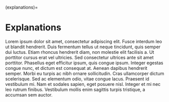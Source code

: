 (explanations)=
# Explanations

Lorem ipsum dolor sit amet, consectetur adipiscing elit.
Fusce interdum leo ut blandit hendrerit.
Duis fermentum tellus ut neque tincidunt, quis semper dui luctus.
Etiam rhoncus hendrerit diam, non molestie elit facilisis a.
Ut porttitor cursus erat vel ultricies.
Sed consectetur ultrices ante sit amet porttitor.
Phasellus eget efficitur ipsum, quis congue ipsum.
Integer egestas congue nunc, et dictum est consequat at.
Aenean dapibus hendrerit semper.
Morbi eu turpis ac nibh ornare sollicitudin.
Cras ullamcorper dictum scelerisque.
Sed ac elementum odio, vitae congue lacus.
Praesent id vestibulum mi.
Nam et sodales sapien, eget posuere nisl.
Integer et mi nec leo rutrum finibus.
Vestibulum mollis enim sagittis turpis tristique, a accumsan sem auctor.
